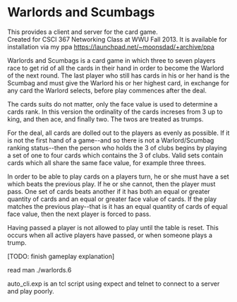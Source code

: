 Warlords and Scumbags
========
 This provides a client and server for the card game.  
Created for CSCI 367 Networking Class at WWU Fall 2013.
It is available for installation via my ppa <https://launchpad.net/~moonsdad/+archive/ppa>

Warlords and Scumbags is a card game in which three to seven players race to get rid of all the cards in their hand in order to become the Warlord of the next round. The last player who still has cards in his or her hand is the Scumbag and must give the Warlord his or her highest card, in exchange for any card the Warlord selects, before play commences after the deal.

The cards suits do not matter, only the face value is used to determine a cards rank. In this version  the ordinality of the cards increses from 3 up to king, and then ace, and finally two. The twos are treated as trumps.

For the deal, all cards are dolled out to the players as evenly as possible. If it is not the first hand of a game--and so there is not a Warlord/Scumbag ranking status--then the person who holds the 3 of clubs begins by playing a set of one to four cards which contains the 3 of clubs. Valid sets contain cards which all share the same face value, for example three threes.

In order to be able to play cards on a players turn, he or she must have a set which beats the previous play. If he or she cannot, then the player must pass. One set of cards beats another if it has both an equal or greater quantity of cards and an equal or greater face value of cards. If the play matches the previous play--that is it has an equal quantity of cards of equal face value, then the next player is forced to pass.

Having passed a player is not allowed to play until the table is reset. This occurs when all active players have passed, or when someone plays a trump.

[TODO: finish gameplay explanation]


read man ./warlords.6

auto_cli.exp is an tcl script using expect and telnet to connect to a server and play poorly.